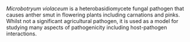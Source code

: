 *Microbotryum violaceum* is a heterobasidiomycete fungal pathogen that
causes anther smut in flowering plants including carnations and pinks.
Whilst not a significant agricultural pathogen, it is used as a model
for studying many aspects of pathogenicity including host-pathogen
interactions.
